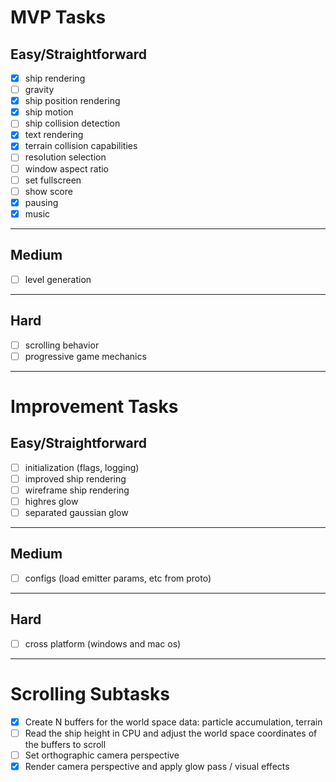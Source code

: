 # MVP Tasks
## Easy/Straightforward
- [x] ship rendering
- [ ] gravity
- [x] ship position rendering 
- [x] ship motion
- [ ] ship collision detection 
- [x] text rendering
- [x] terrain collision capabilities
- [ ] resolution selection
- [ ] window aspect ratio
- [ ] set fullscreen 
- [ ] show score 
- [x] pausing 
- [x] music
---
## Medium
- [ ] level generation
---
## Hard
- [ ] scrolling behavior
- [ ] progressive game mechanics
---

# Improvement Tasks
## Easy/Straightforward
- [ ] initialization (flags, logging)
- [ ] improved ship rendering
- [ ] wireframe ship rendering
- [ ] highres glow
- [ ] separated gaussian glow
---
## Medium
- [ ] configs (load emitter params, etc from proto)
---
## Hard
- [ ] cross platform (windows and mac os)
---


# Scrolling Subtasks
- [x] Create N buffers for the world space data: particle accumulation, terrain
- [ ] Read the ship height in CPU and adjust the world space coordinates of the buffers to scroll
- [ ] Set orthographic camera perspective
- [x] Render camera perspective and apply glow pass / visual effects